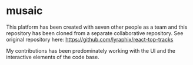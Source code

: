 # musaic
This platform has been created with seven other people as a team and this repository has been cloned from a separate collaborative repository. See original repository here: https://github.com/lyraphix/react-top-tracks

My contributions has been predominately working with the UI and the interactive elements of the code base.